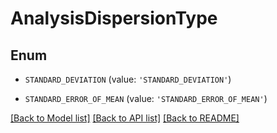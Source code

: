 # AnalysisDispersionType


## Enum

* `STANDARD_DEVIATION` (value: `'STANDARD_DEVIATION'`)

* `STANDARD_ERROR_OF_MEAN` (value: `'STANDARD_ERROR_OF_MEAN'`)

[[Back to Model list]](../README.md#documentation-for-models) [[Back to API list]](../README.md#documentation-for-api-endpoints) [[Back to README]](../README.md)



